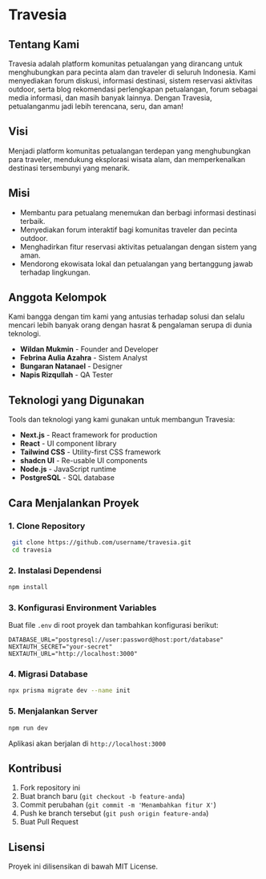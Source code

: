 # Travesia

## Tentang Kami

Travesia adalah platform komunitas petualangan yang dirancang untuk menghubungkan para pecinta alam dan traveler di seluruh Indonesia. Kami menyediakan forum diskusi, informasi destinasi, sistem reservasi aktivitas outdoor, serta blog rekomendasi perlengkapan petualangan, forum sebagai media informasi, dan masih banyak lainnya. Dengan Travesia, petualanganmu jadi lebih terencana, seru, dan aman!

## Visi

Menjadi platform komunitas petualangan terdepan yang menghubungkan para traveler, mendukung eksplorasi wisata alam, dan memperkenalkan destinasi tersembunyi yang menarik.

## Misi

- Membantu para petualang menemukan dan berbagi informasi destinasi terbaik.
- Menyediakan forum interaktif bagi komunitas traveler dan pecinta outdoor.
- Menghadirkan fitur reservasi aktivitas petualangan dengan sistem yang aman.
- Mendorong ekowisata lokal dan petualangan yang bertanggung jawab terhadap lingkungan.

## Anggota Kelompok

Kami bangga dengan tim kami yang antusias terhadap solusi dan selalu mencari lebih banyak orang dengan hasrat & pengalaman serupa di dunia teknologi.

- **Wildan Mukmin** - Founder and Developer
- **Febrina Aulia Azahra** - Sistem Analyst
- **Bungaran Natanael** - Designer
- **Napis Rizqullah** - QA Tester

## Teknologi yang Digunakan

Tools dan teknologi yang kami gunakan untuk membangun Travesia:

- **Next.js** - React framework for production
- **React** - UI component library
- **Tailwind CSS** - Utility-first CSS framework
- **shadcn UI** - Re-usable UI components
- **Node.js** - JavaScript runtime
- **PostgreSQL** - SQL database

## Cara Menjalankan Proyek

### 1. Clone Repository

```sh
 git clone https://github.com/username/travesia.git
 cd travesia
```

### 2. Instalasi Dependensi

```sh
npm install
```

### 3. Konfigurasi Environment Variables

Buat file `.env` di root proyek dan tambahkan konfigurasi berikut:

```env
DATABASE_URL="postgresql://user:password@host:port/database"
NEXTAUTH_SECRET="your-secret"
NEXTAUTH_URL="http://localhost:3000"
```

### 4. Migrasi Database

```sh
npx prisma migrate dev --name init
```

### 5. Menjalankan Server

```sh
npm run dev
```

Aplikasi akan berjalan di `http://localhost:3000`

## Kontribusi

1. Fork repository ini
2. Buat branch baru (`git checkout -b feature-anda`)
3. Commit perubahan (`git commit -m 'Menambahkan fitur X'`)
4. Push ke branch tersebut (`git push origin feature-anda`)
5. Buat Pull Request

## Lisensi

Proyek ini dilisensikan di bawah MIT License.

